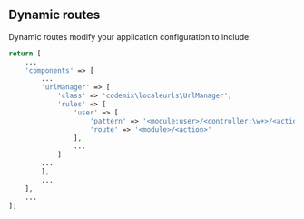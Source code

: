## Dynamic routes

Dynamic routes modify your application configuration to include:

```php
return [
    ...
    'components' => [
        ...
        'urlManager' => [
            'class' => 'codemix\localeurls\UrlManager',
            'rules' => [
                'user' => [
                    'pattern' => '<module:user>/<controller:\w+>/<action:\w+>',
                    'route' => '<module>/<action>'
                ],
                ...
            ]
        ...
        ],
        ...
    ],
    ...             
];
```



